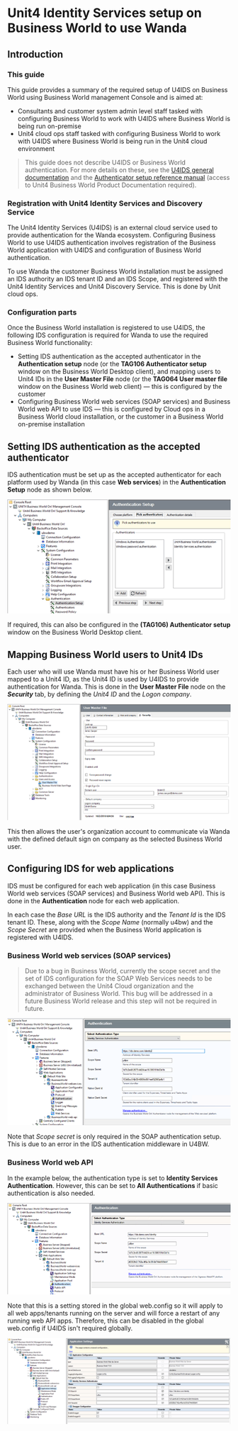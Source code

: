 
# Unit4 Identity Services setup on Business World to use Wanda 

## Introduction

### This guide
This guide provides a summary of the required setup of U4IDS on Business World using Business World management Console and is aimed at:

* Consultants and customer system admin level staff tasked with configuring Business World to work with U4IDS where Business World is being run on-premise
* Unit4 cloud ops staff tasked with configuring Business World to work with U4IDS where Business World is being run in the Unit4 cloud environment

 > This guide does not describe U4IDS or Business World authentication. For more details on these, see the [U4IDS general documentation](https://docs-external.u4pp.com/identity-services/) and the  [Authenticator setup reference manual](http://abwdocs.agresso.no/Restricted/Docs/CustDocSpring2017/Spring2017/RefMan_Authentication_Spring2017.pdf) (access to Unit4 Business World Product Documentation required).

### Registration with Unit4 Identity Services and Discovery Service
The Unit4 Identity Services (U4IDS) is an external cloud service used to provide authentication for the Wanda ecosystem. Configuring Business World to use U4IDS authentication involves registration of the Business World application with U4IDS and configuration of Business World authentication.

To use Wanda the customer Business World installation must be assigned an IDS authority an IDS tenant ID and an IDS Scope, and registered with the Unit4 Identity Services and Unit4 Discovery Service. This is done by Unit cloud ops.

### Configuration parts
Once the Business World installation is registered to use U4IDS, the following IDS configuration is required for Wanda to use the required Business World functionality:

* Setting IDS authentication as the accepted authenticator in the **Authentication setup** node (or the **TAG106 Authenticator setup** window on the Business World Desktop client), and mapping users to Unit4 IDs in the **User Master File** node (or the **TAG064 User master file** window on the Business World web client) &mdash; this is configured by the customer 
* Configuring Business World web services (SOAP services) and Business World web API to use IDS &mdash; this is configured by Cloud ops in a Business World cloud installation, or the customer in a Business World on-premise installation


## Setting IDS authentication as the accepted authenticator

IDS authentication must be set up as the accepted authenticator for each platform used by Wanda (in this case **Web services**) in the **Authentication Setup** node as shown below.  

![](images/ids_authentication_setup_amc.png)

If required, this can also be configured in the **(TAG106) Authenticator setup** window on the Business World Desktop client.

<a id="useridsmapping"></a>
## Mapping Business World users to Unit4 IDs 

Each user who will use Wanda must have his or her Business World user mapped to a Unit4 ID, as the Unit4 ID is used by U4IDS to provide authentication for Wanda. This is done in the **User Master File** node on the _**Security**_ tab, by defining the _Unit4 ID_ and the _Logon company_. 

![](images/ids_usermapping_setup_amc.png) 

This then allows the user's organization account to communicate via Wanda with the defined default sign on company as the selected Business World user.

## Configuring IDS for web applications

IDS must be configured for each web application (in this case Business World web services (SOAP services) and Business World web API). This is done in the **Authentication** node for each web application.

In each case the _Base URL_ is the IDS authority and the _Tenant Id_ is the IDS tenant ID. These, along with the _Scope Name_ (normally u4bw) and the _Scope Secret_ are provided when the Business World application is registered with U4IDS.


### Business World web services (SOAP services)

 >Due to a bug in Business World, currently the scope secret and the set of IDS configuration for the SOAP Web Services needs to be exchanged between the Unit4 Cloud organization and the administrator of Business World. This bug will be addressed in a future Business World release and this step will not be required in future.
 
![](images/ids_webservices_setup_amc.png)

Note that _Scope secret_ is only required in the SOAP authentication setup. This is due to an error in the IDS authentication middleware in U4BW.

### Business World web API

In the example below, the authentication type is set to **Identity Services Authentication**. However, this can be set to **All Authentications** if basic authentication is also needed.  
 
![](images/ids_webapi_setup_amc.png) 

Note that this is a setting stored in the global web.config so it will apply to all web apps/tenants running on the server and will force a restart of any running web API apps. Therefore, this can be disabled in the global web.config if U4IDS isn't required globally.

![](images/ids_webapi_setup_globalwebconfig_amc.png)   



